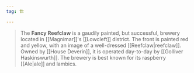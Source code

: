 ```yaml
---
tag: 🏗️

---
```

> The **Fancy Reefclaw** is a gaudily painted, but successful, brewery located in [[Magnimar]]'s [[Lowcleft]] district. The front is painted red and yellow, with an image of a well-dressed [[Reefclaw|reefclaw]]. Owned by [[House Deverin]], it is operated day-to-day by [[Golliver Haskinswurth]]. The brewery is best known for its raspberry [[Ale|ale]] and lambics.








